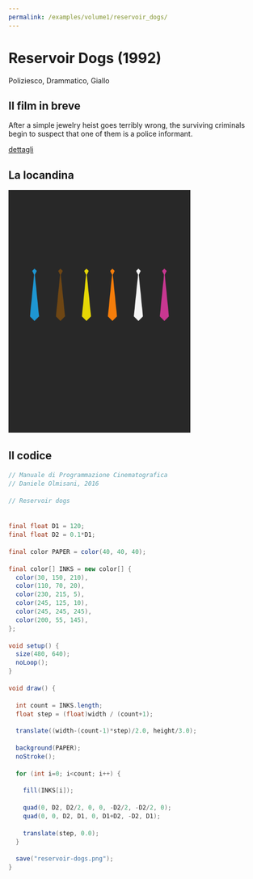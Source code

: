 ```yaml
---
permalink: /examples/volume1/reservoir_dogs/
---
```

# Reservoir Dogs (1992)

Poliziesco, Drammatico, Giallo

## Il film in breve
After a simple jewelry heist goes terribly wrong, the surviving criminals begin to suspect that one of them is a police informant.

[dettagli](https://www.imdb.com/title/tt0105236/)

## La locandina
<img src="reservoir-dogs.png"  width="360px" title="Reservoir Dogs">


## Il codice
```java
// Manuale di Programmazione Cinematografica
// Daniele Olmisani, 2016

// Reservoir dogs


final float D1 = 120;
final float D2 = 0.1*D1;

final color PAPER = color(40, 40, 40);

final color[] INKS = new color[] {
  color(30, 150, 210),
  color(110, 70, 20),
  color(230, 215, 5),
  color(245, 125, 10),
  color(245, 245, 245),
  color(200, 55, 145),
};

void setup() {
  size(480, 640);
  noLoop();
}

void draw() {
  
  int count = INKS.length;
  float step = (float)width / (count+1);
 
  translate((width-(count-1)*step)/2.0, height/3.0);

  background(PAPER);
  noStroke();
  
  for (int i=0; i<count; i++) {
    
    fill(INKS[i]);
    
    quad(0, D2, D2/2, 0, 0, -D2/2, -D2/2, 0);
    quad(0, 0, D2, D1, 0, D1+D2, -D2, D1);
    
    translate(step, 0.0);
  }
  
  save("reservoir-dogs.png");
}
```
